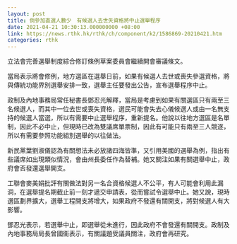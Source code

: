 ```yaml
---
layout: post
title: 倘參加直選人數少　有候選人去世失資格將中止選舉程序
date: 2021-04-21 10:30:13.000000000 +08:00
link: https://news.rthk.hk/rthk/ch/component/k2/1586869-20210421.htm
categories: rthk
---
```


立法會完善選舉制度綜合修訂條例草案委員會繼續開會審議條文。

當局表示將會修例，地方選區在選舉日前，如果有候選人去世或喪失參選資格，將與傳統功能界別選舉安排一致，選舉主任要發出公告，宣布選舉程序中止。

政制及內地事務局常任秘書長鄧忍光解釋，當局是考慮到如果有關選區只有兩至三名候選人，而其中一位去世或喪失資格，選民可能會失去心儀候選人或由一名無支持的候選人當選，所以有需要中止選舉程序，重新提名。他說以往地方選區是名單制，因此不必中止，但現時已改為雙議席單票制，因此有可能只有兩至三人競逐，所以有需要參照功能組別選舉的以往做法。

新民黨葉劉淑儀認為有關想法未必放諸四海皆準，又引用美國的選舉為例，指出有些議席如出現類似情況，會由州長委任作為替補。她又關注如果有關選舉中止，政府會否發還選舉開支。

工聯會麥美娟批評有關做法對另一名合資格候選人不公平，有人可能會利用此漏洞，在選舉提名期截止前一刻才遞交申請表，從而嘗試令選舉中止。她又說，現時選區劃界擴大，選舉工程開支將增大，如果政府不發還有關開支，將對候選人有大影響。

鄧忍光表示，若選舉中止，即選舉從未進行，因此政府不會發還有關開支。政制及內地事務局局長曾國衞表示，有關議題受議員關注，政府會再研究。
